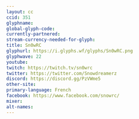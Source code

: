```yaml
---
layout: cc
ccid: 351
glyphname: 
global-glyph-code: 
currently-partnered: 
stream-currency-needed-for-glyph: 
title: Sn0wRC
glyphurl: https://i.glyphs.wf/glyphs/Sn0wRC.png
glyphwave: 22
youtube: 
twitch: https://twitch.tv/sn0wrc
twitter: https://twitter.com/Snowdreamerz
discord: https://discord.gg/PzVWme5
other-site: 
primary-language: French
facebook: https://www.facebook.com/snowrc/
mixer: 
alt-names: 
---
```


